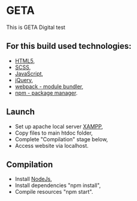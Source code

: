 # GETA
This is GETA Digital test

## For this build used technologies:

- [HTML5](https://en.wikipedia.org/wiki/HTML5),
- [SCSS](https://sass-lang.com/documentation/syntax),
- [JavaScript](https://en.wikipedia.org/wiki/JavaScript),
- [jQuery](https://jquery.com/),
- [webpack - module bundler](https://webpack.js.org/),
- [npm - package manager](https://www.npmjs.com/).

## Launch

* Set up apache local server [XAMPP](https://www.apachefriends.org/index.html),
* Copy files to main htdoc folder,
* Complete "Compilation" stage below,
* Access website via localhost.

## Compilation

* Install [NodeJs](https://nodejs.org/en/),
* Install dependencies "npm install",
* Compile resources "npm start".
